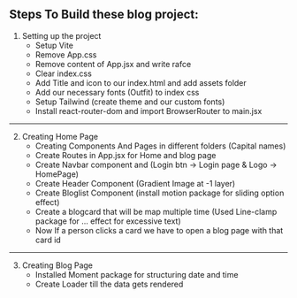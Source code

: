 ## Steps To Build these blog project:

1. Setting up the project
    - Setup Vite
    - Remove App.css
    - Remove content of App.jsx and write rafce
    - Clear index.css
    - Add Title and icon to our index.html and add assets folder
    - Add our necessary fonts (Outfit) to index css
    - Setup Tailwind (create theme and our custom fonts)
    - Install react-router-dom and import BrowserRouter to main.jsx

---

2. Creating Home Page
    - Creating Components And Pages in different folders (Capital names)
    - Create Routes in App.jsx for Home and blog page
    - Create Navbar component and (Login btn -> Login page & Logo -> HomePage)
    - Create Header Component (Gradient Image at -1 layer)
    - Create Bloglist Component (install motion package for sliding option effect)
    - Create a blogcard that will be map multiple time (Used Line-clamp package for ... effect for excessive text)
    - Now If a person clicks a card we have to open a blog page with that card id

---

3. Creating Blog Page
    - Installed Moment package for structuring date and time 
    - Create Loader till the data gets rendered